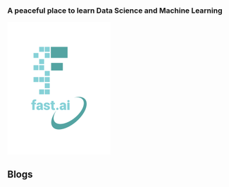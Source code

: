 
### A peaceful place to learn Data Science and Machine Learning  
![Image of fast.ai logo](images/logo.png)

## Blogs
 
